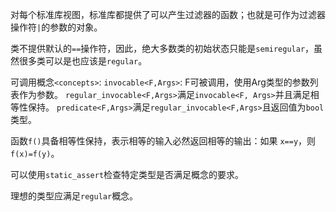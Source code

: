 对每个标准库视图，标准库都提供了可以产生过滤器的函数；也就是可作为过滤器操作符`|`的参数的对象。

类不提供默认的`==`操作符，因此，绝大多数类的初始状态只能是`semiregular`，虽然很多类可以是也应该是`regular`。

可调用概念`<concepts>`:
`invocable<F,Args>`: F可被调用，使用Arg类型的参数列表作为参数。
`regular_invocable<F,Args>`满足`invocable<F, Args>`并且满足相等性保持。
`predicate<F,Args>`满足`regular_invocable<F,Args>`且返回值为`bool`类型。

函数`f()`具备相等性保持，表示相等的输入必然返回相等的输出：如果 `x==y`，则`f(x)=f(y)`。

可以使用`static_assert`检查特定类型是否满足概念的要求。

理想的类型应满足`regular`概念。